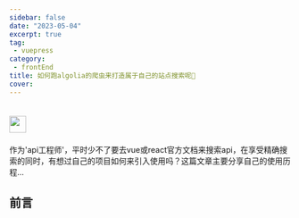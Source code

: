 ```yaml
---
sidebar: false
date: "2023-05-04"
excerpt: true
tag: 
 - vuepress
category: 
 - frontEnd
title: 如何跑algolia的爬虫来打造属于自己的站点搜索呢🤔
cover: 
---
```


<div class='custom-article-excerpt'>
<img src='https://dashboard.algolia.com/assets/auth/algolia-logo-light-2fc6ad36a48bf09ddd3136a97e71b523494ce964c348c150a628d29e94f15400.svg' height='30' style="margin: 20px 20px 20px 0;"/>
<div class='cover-info-text'>
作为'api工程师'，平时少不了要去vue或react官方文档来搜索api，在享受精确搜索的同时，有想过自己的项目如何来引入使用吗？这篇文章主要分享自己的使用历程...
</div>
</div>

 <!-- more -->

## 前言 

